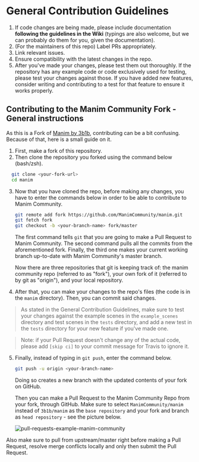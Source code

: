 # General Contribution Guidelines

1. If code changes are being made, please include documentation **following the guidelines in the Wiki** (typings are also welcome, but we can probably do them for you, given the documentation).
2. (For the maintainers of this repo) Label PRs appropriately.
3. Link relevant issues.
4. Ensure compatibility with the latest changes in the repo.
5. After you've made your changes, please test them out thoroughly. If the repository has any example code or code exclusively used for testing, please test your changes against those. If you have added new features, consider writing and contributing to a test for that feature to ensure it works properly.

## Contributing to the Manim Community Fork - General instructions

As this is a Fork of [Manim by 3b1b](https://github.com/3b1b/manim), contributing can be a bit confusing. Because of that, here is a small guide on it. 

1. First, make a fork of this repository.
2. Then clone the repository you forked using the command below (bash/zsh).

 ```sh
   git clone <your-fork-url>
   cd manim
 ```

3. Now that you have cloned the repo, before making any changes, you have to enter the commands below in order to be able to contribute to Manim Community.

   ```sh
   git remote add fork https://github.com/ManimCommunity/manim.git
   git fetch fork
   git checkout -b <your-branch-name> fork/master
   ```

   The first command tells `git` that you are going to make a Pull Request to Manim Community. 
   The second command pulls all the commits from the aforementioned fork.
   Finally, the third one makes your current working branch up-to-date with Manim Community's master branch.

    Now there are three repositories that git is keeping track of: the manim community repo (referred to as "fork"), your own fork of it (referred to by git as "origin"), and your local repository.

4. After that, you can make your changes to the repo's files (the code is in the `manim` directory). Then, you can commit said changes.

> As stated in the General Contribution Guidelines, make sure to test your changes against the example scenes in the `example_scenes` directory and test scenes in the `tests` directory, and add a new test in the `tests` directory for your new feature if you've made one.

> Note: if your Pull Request doesn't change any of the actual code, please add `[skip ci]` to your commit message for Travis to ignore it.

5. Finally, instead of  typing in `git push`, enter the command below.

   ```sh
   git push -u origin <your-branch-name>
   ```

   Doing so creates a new branch with the updated contents of your fork on GitHub.

   Then you can make a Pull Request to the Manim Community Repo from your fork, through GitHub. Make sure to select `ManimCommunity/manim` instead of `3b1b/manim` as the `base repository` and your fork and branch as `head repository` - see the picture below.

   ![pull-requests-example-manim-community](./readme-assets/pull-requests.PNG)

Also make sure to pull from upstream/master right before making a Pull Request, resolve merge conflicts locally and only then submit the Pull Request.
